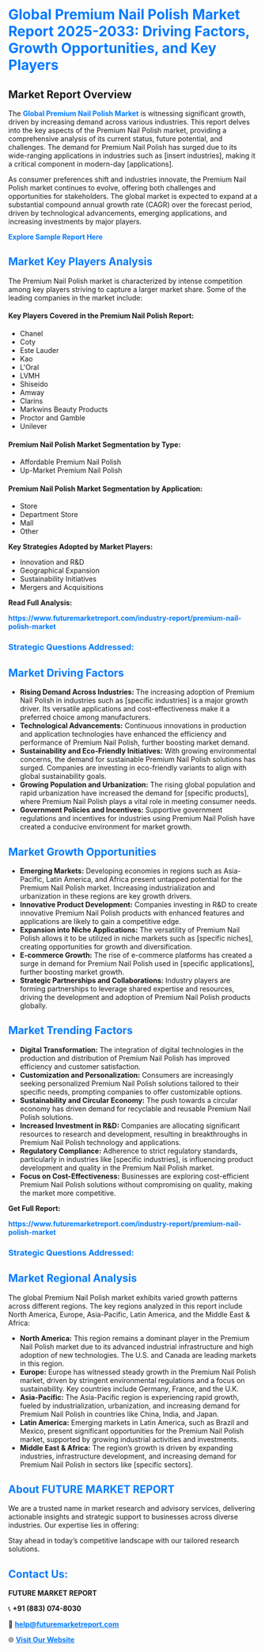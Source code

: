 <h1 style="color: #007BFF;">Global Premium Nail Polish Market Report 2025-2033: Driving Factors, Growth Opportunities, and Key Players</h1>

<section id="overview">
<h2>Market Report Overview</h2>
<p>The <a href="https://www.futuremarketreport.com/industry-report/premium-nail-polish-market" style="color: #007BFF; text-decoration: none;"><strong>Global Premium Nail Polish Market</strong></a> is witnessing significant growth, driven by increasing demand across various industries. This report delves into the key aspects of the Premium Nail Polish market, providing a comprehensive analysis of its current status, future potential, and challenges. The demand for Premium Nail Polish has surged due to its wide-ranging applications in industries such as [insert industries], making it a critical component in modern-day [applications].</p>
<p>As consumer preferences shift and industries innovate, the Premium Nail Polish market continues to evolve, offering both challenges and opportunities for stakeholders. The global market is expected to expand at a substantial compound annual growth rate (CAGR) over the forecast period, driven by technological advancements, emerging applications, and increasing investments by major players.</p>
</section>

<section id="overview">
<p><a href="https://www.futuremarketreport.com/request-sample/reportId=51117" style="color: #007BFF; text-decoration: none;"><strong>Explore Sample Report Here</strong></a></p>
</section>

<section id="key-players">
<h2 style="color: #007BFF;">Market Key Players Analysis</h2>
<p>The Premium Nail Polish market is characterized by intense competition among key players striving to capture a larger market share. Some of the leading companies in the market include:</p>
<h4>Key Players Covered in the Premium Nail Polish Report:</h4>
<ul><li>Chanel</li><li>Coty</li><li>Este Lauder</li><li>Kao</li><li>L&#039;Oral</li><li>LVMH</li><li>Shiseido</li><li>Amway</li><li>Clarins</li><li>Markwins Beauty Products</li><li>Proctor and Gamble</li><li>Unilever</li></ul>
<h4>Premium Nail Polish Market Segmentation by Type:</h4>
<ul><li>Affordable Premium Nail Polish</li><li>Up-Market Premium Nail Polish</li></ul>

<h4>Premium Nail Polish Market Segmentation by Application:</h4>
<ul><li>Store</li><li>Department Store</li><li>Mall</li><li>Other</li></ul>
<p><strong>Key Strategies Adopted by Market Players:</strong></p>
<ul>
<li>Innovation and R&D</li>
<li>Geographical Expansion</li>
<li>Sustainability Initiatives</li>
<li>Mergers and Acquisitions</li>
</ul>
</section>

<section>
<p><strong>Read Full Analysis: </strong></p><a href="https://www.futuremarketreport.com/industry-report/premium-nail-polish-market" style="color: #007BFF; text-decoration: none;"><strong>https://www.futuremarketreport.com/industry-report/premium-nail-polish-market</strong></a>
<h3 style="color: #007BFF;">Strategic Questions Addressed:</h3>
</section>

<section id="driving-factors">
<h2 style="color: #007BFF;">Market Driving Factors</h2>
<ul>
<li><strong>Rising Demand Across Industries:</strong> The increasing adoption of Premium Nail Polish in industries such as [specific industries] is a major growth driver. Its versatile applications and cost-effectiveness make it a preferred choice among manufacturers.</li>
<li><strong>Technological Advancements:</strong> Continuous innovations in production and application technologies have enhanced the efficiency and performance of Premium Nail Polish, further boosting market demand.</li>
<li><strong>Sustainability and Eco-Friendly Initiatives:</strong> With growing environmental concerns, the demand for sustainable Premium Nail Polish solutions has surged. Companies are investing in eco-friendly variants to align with global sustainability goals.</li>
<li><strong>Growing Population and Urbanization:</strong> The rising global population and rapid urbanization have increased the demand for [specific products], where Premium Nail Polish plays a vital role in meeting consumer needs.</li>
<li><strong>Government Policies and Incentives:</strong> Supportive government regulations and incentives for industries using Premium Nail Polish have created a conducive environment for market growth.</li>
</ul>
</section>

<section id="growth-opportunities">
<h2 style="color: #007BFF;">Market Growth Opportunities</h2>
<ul>
<li><strong>Emerging Markets:</strong> Developing economies in regions such as Asia-Pacific, Latin America, and Africa present untapped potential for the Premium Nail Polish market. Increasing industrialization and urbanization in these regions are key growth drivers.</li>
<li><strong>Innovative Product Development:</strong> Companies investing in R&D to create innovative Premium Nail Polish products with enhanced features and applications are likely to gain a competitive edge.</li>
<li><strong>Expansion into Niche Applications:</strong> The versatility of Premium Nail Polish allows it to be utilized in niche markets such as [specific niches], creating opportunities for growth and diversification.</li>
<li><strong>E-commerce Growth:</strong> The rise of e-commerce platforms has created a surge in demand for Premium Nail Polish used in [specific applications], further boosting market growth.</li>
<li><strong>Strategic Partnerships and Collaborations:</strong> Industry players are forming partnerships to leverage shared expertise and resources, driving the development and adoption of Premium Nail Polish products globally.</li>
</ul>
</section>

<section id="trending-factors">
<h2 style="color: #007BFF;">Market Trending Factors</h2>
<ul>
<li><strong>Digital Transformation:</strong> The integration of digital technologies in the production and distribution of Premium Nail Polish has improved efficiency and customer satisfaction.</li>
<li><strong>Customization and Personalization:</strong> Consumers are increasingly seeking personalized Premium Nail Polish solutions tailored to their specific needs, prompting companies to offer customizable options.</li>
<li><strong>Sustainability and Circular Economy:</strong> The push towards a circular economy has driven demand for recyclable and reusable Premium Nail Polish solutions.</li>
<li><strong>Increased Investment in R&D:</strong> Companies are allocating significant resources to research and development, resulting in breakthroughs in Premium Nail Polish technology and applications.</li>
<li><strong>Regulatory Compliance:</strong> Adherence to strict regulatory standards, particularly in industries like [specific industries], is influencing product development and quality in the Premium Nail Polish market.</li>
<li><strong>Focus on Cost-Effectiveness:</strong> Businesses are exploring cost-efficient Premium Nail Polish solutions without compromising on quality, making the market more competitive.</li>
</ul>
</section>

<section>
<p><strong>Get Full Report: </strong></p><a href="https://www.futuremarketreport.com/industry-report/premium-nail-polish-market" style="color: #007BFF; text-decoration: none;"><strong>https://www.futuremarketreport.com/industry-report/premium-nail-polish-market</strong></a>
<h3 style="color: #007BFF;">Strategic Questions Addressed:</h3>
</section>


<section id="regional-analysis">
<h2 style="color: #007BFF;">Market Regional Analysis</h2>
<p>The global Premium Nail Polish market exhibits varied growth patterns across different regions. The key regions analyzed in this report include North America, Europe, Asia-Pacific, Latin America, and the Middle East & Africa:</p>
<ul>
<li><strong>North America:</strong> This region remains a dominant player in the Premium Nail Polish market due to its advanced industrial infrastructure and high adoption of new technologies. The U.S. and Canada are leading markets in this region.</li>
<li><strong>Europe:</strong> Europe has witnessed steady growth in the Premium Nail Polish market, driven by stringent environmental regulations and a focus on sustainability. Key countries include Germany, France, and the U.K.</li>
<li><strong>Asia-Pacific:</strong> The Asia-Pacific region is experiencing rapid growth, fueled by industrialization, urbanization, and increasing demand for Premium Nail Polish in countries like China, India, and Japan.</li>
<li><strong>Latin America:</strong> Emerging markets in Latin America, such as Brazil and Mexico, present significant opportunities for the Premium Nail Polish market, supported by growing industrial activities and investments.</li>
<li><strong>Middle East & Africa:</strong> The region’s growth is driven by expanding industries, infrastructure development, and increasing demand for Premium Nail Polish in sectors like [specific sectors].</li>
</ul>
</section>

<footer>
<h2 style="color: #007BFF;">About FUTURE MARKET REPORT</h2>
<p>We are a trusted name in market research and advisory services, delivering actionable insights and strategic support to businesses across diverse industries. Our expertise lies in offering:</p>

<p>Stay ahead in today’s competitive landscape with our tailored research solutions.</p>

<h2 style="color: #007BFF;">Contact Us:</h2>
<p><strong>FUTURE MARKET REPORT</strong></p>
<p>📞 <strong>+91 (883) 074-8030</strong></p>
<p>📧 <strong><a href="mailto:help@futuremarketreport.com" style="color: #007BFF;">help@futuremarketreport.com</a></strong></p>
<p>🌐 <strong><a href="https://www.futuremarketreport.com/" style="color: #007BFF;">Visit Our Website</a></strong></p>
</footer>